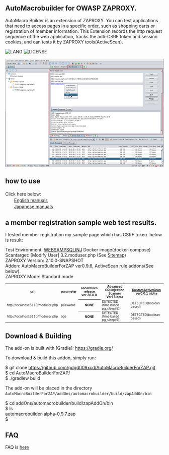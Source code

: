 ## AutoMacrobuilder for OWASP ZAPROXY. 

AutoMacro Builder is an extension of ZAPROXY. You can test applications that need to access pages in a specific order, such as shopping carts or registration of member information. This Extension records the http request sequence of the web application, tracks the anti-CSRF token and session cookies, and can tests it by ZAPROXY tools(ActiveScan).

![LANG](https://img.shields.io/github/languages/top/gdgd009xcd/AutoMacroBuilderForZAP)
![LICENSE](https://img.shields.io/github/license/gdgd009xcd/AutoMacroBuilderForZAP)

![screenshot](https://raw.githubusercontent.com/gdgd009xcd/RELEASES/master/IMG/ZAP/AutoMacroBuilderForZAPMain.png)
 
## how to use   

Click here below:　<BR>
　　<A href="https://github.com/gdgd009xcd/AutoMacroBuilderForZAP/wiki/1.0.-OverView">English manuals</A><BR>
　　<A href="https://github.com/gdgd009xcd/AutoMacroBuilderForZAP/wiki/2.0.%E6%A6%82%E8%A6%81%EF%BC%88%E6%97%A5%E6%9C%AC%E8%AA%9E%EF%BC%89">Japanese manuals</A> <BR>


##  a member registration sample web test results.
I tested member registration my sample page which has CSRF token. below is result:  

Test Environment: <A href="https://github.com/gdgd009xcd/WEBSAMPSQLINJ">WEBSAMPSQLINJ</A> Docker image(docker-compose)  
Scantarget: [Modify User] 3.2.moduser.php (See <A href="https://github.com/gdgd009xcd/WEBSAMPSQLINJ#sitemap">Sitemap</A>)  
ZAPROXY Version: 2.10.0-SNAPSHOT  
Addon: AutoMacroBuilderForZAP ver0.9.6, ActiveScan rule addons(See below).  
ZAPROXY Mode: Standard mode  

<table style="font-size: 70%;">
 <tr><th>url</th><th>parameter</th><TH>ascanrules release <BR>ver 36.0.0</TH><TH>Advanced SQLInjection Scanner <BR>Ver13 beta</TH><TH><A HREF="https://github.com/gdgd009xcd/CustomActiveScanForZAP">CustomActiveScan <BR>ver0.0.1 alpha</A></TH></tr>
 <tr><td>http://localhost:8110/moduser.php</td><td>password</td><TH>NONE</TD><TD>DETECTED<BR>(time based<BR>pg_sleep(5))</TD><TD>DETECTED(boolean based)</TD></tr>
  <tr><td>http://localhost:8110/moduser.php</td><td>age</td><TH>NONE</TD><TD>DETECTED<BR>(time based<BR>pg_sleep(5))</TD><TD>DETECTED(boolean based)</TD></tr>
 </table>



## Download & Building

The add-on is built with [Gradle]: https://gradle.org/  

To download & build this addon, simply run:  

$ git clone https://github.com/gdgd009xcd/AutoMacroBuilderForZAP.git  
$ cd AutoMacroBuilderForZAP/  
$ ./gradlew build  

The add-on will be placed in the directory `AutoMacroBuilderForZAP/addOns/automacrobuilder/build/zapAddOn/bin`

$ cd addOns/automacrobuilder/build/zapAddOn/bin  
$ ls  
automacrobuilder-alpha-0.9.7.zap  
$   

## FAQ
FAQ is [here](https://github.com/gdgd009xcd/AutoMacroBuilderForZAP/wiki/9.1.-FAQ)

